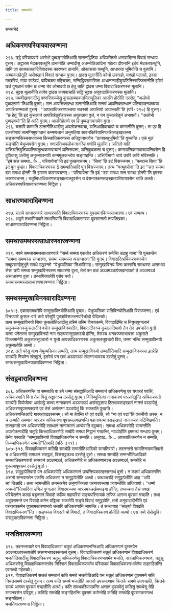 ```yaml
---
title: समथभेदं

---
```

समथभेदं  


## अधिकरणपरियायवारवण्णना

२९३. छट्ठे परियायवारे अलोभो पुब्बङ्गमोतिआदि सासनट्ठितिया अविपरीततो धम्मवादिस्स विवादं सन्धाय वुत्तम्। अट्ठारस भेदकरवत्थूनि ठानानीति धम्मादीसु अधम्मोतिआदिना गहेत्वा दीपनानि इधेव भेदकरवत्थूनि, तानि एव कायकलहादिविवादस्स कारणत्ता ठानानि, ओकासत्ता वत्थूनि, आधारत्ता भूमियोति च वुत्तानि। अब्याकतहेतूति असेक्खानं विवादं सन्धाय वुत्तम्। द्वादस मूलानीति कोधो उपनाहो, मक्खो पलासो, इस्सा मच्छरियं, माया साठेय्यं, पापिच्छता महिच्छता, सन्दिट्ठिपरामासिता आधानग्गाहीदुप्पटिनिस्सज्जितानीति इमेसं छन्नं युगळानं वसेन छ धम्मा चेव लोभादयो छ हेतू चाति द्वादस धम्मा विवादाधिकरणस्स मूलानि।  
२९४. चुद्दस मूलानीति तानेव द्वादस कायवाचाहि सद्धिं चुद्दस अनुवादाधिकरणस्स मूलानि।  
२९५. पथवीखणनादीसु पण्णत्तिवज्जेसु कुसलाब्याकतचित्तमूलिका आपत्ति होतीति दस्सेतुं ‘‘अलोभो पुब्बङ्गमो’’तिआदि वुत्तम्। सत्त आपत्तिक्खन्धा ठानानीतिआदि सत्तन्नं आपत्तिक्खन्धानं पटिच्छादनपच्चया आपत्तिसम्भवतो वुत्तम्। ‘‘आपत्ताधिकरणपच्चया चतस्सो आपत्तियो आपज्जती’’ति (परि॰ २९०) हि वुत्तम्। ‘‘छ हेतू’’ति इदं कुसलानं आपत्तिहेतुवोहारस्स अयुत्तताय वुत्तं, न पन कुसलहेतूनं अभावतो। ‘‘अलोभो पुब्बङ्गमो’’ति हि आदि वुत्तम्। आपत्तिहेतवो एव हि पुब्बङ्गमनामेन वुत्ता।  
२९६. चत्तारि कम्मानि ठानानीतिआदीसु अपलोकनवाचा, ञत्तिआदिवाचायो च कम्मानीति वुत्तम्। ता एव हि एकसीमायं सामग्गिमुपगतानं कम्मप्पत्तानं अनुमतिया सावनकिरियानिप्फत्तिसङ्खातस्स सङ्घगणकिच्चसभावस्स किच्चाधिकरणस्स अधिट्ठानाभावेन ‘‘ठानवत्थुभूमियो’’ति वुच्चन्ति। एकं मूलं सङ्घोति येभुय्यवसेन वुत्तम्। गणञत्तिअपलोकनानञ्हि गणोपि मूलन्ति। ञत्तितो वाति ञत्तिञत्तिदुतियञत्तिचतुत्थकम्मवाचानं ञत्तिरूपत्ता, ञत्तिपुब्बकत्ता च वुत्तम्। कम्मञत्तिकम्मवाचाञत्तिवसेन हि दुविधासु ञत्तीसु अनुस्सावनापि कम्ममूलकन्त्वेव सङ्गय्हन्ति। ञत्तिविभागो चायं उपरि आवि भविस्सति।  
‘‘इमे सत्त समथा…पे॰… परियायेना’’ति इदं पुच्छावचनम्। ‘‘सिया’’ति इदं विसज्जनम्। ‘‘कथञ्च सिया’’ति इदं पुन पुच्छा। विवादाधिकरणस्स द्वे समथातिआदि पुन विसज्जनम्। तत्थ ‘‘वत्थुवसेना’’ति इदं ‘‘सत्त समथा दस समथा होन्ती’’ति इमस्स कारणवचनम्। ‘‘परियायेना’’ति इदं ‘‘दस समथा सत्त समथा होन्ती’’ति इमस्स कारणवचनम्। चतुब्बिधाधिकरणसङ्खातवत्थुवसेन च देसनाक्कमसङ्खातपरियायवसेन चाति अत्थो।  
अधिकरणपरियायवारवण्णना निट्ठिता।  


## साधारणवारादिवण्णना

२९७. सत्तमे साधारणवारे साधारणाति विवादाधिकरणस्स वूपसमनकिच्चसाधारणा। एवं सब्बत्थ।  
२९८. अट्ठमे तब्भागियवारे तब्भागियाति विवादाधिकरणस्स वूपसमनतो तप्पक्खिका।  
साधारणवारादिवण्णना निट्ठिता।  


## समथासमथस्ससाधारणवारवण्णना

२९९. नवमे समथासमथसाधारणवारे ‘‘सब्बे समथा एकतोव अधिकरणं समेन्ति उदाहु नाना’’ति पुच्छन्तेन ‘‘समथा समथस्स साधारणा, समथा समथस्स असाधारणा’’ति वुत्तम्। विवादादिअधिकरणक्कमेन तब्बूपसमहेतुभूते समथे उद्धरन्तो ‘‘येभुय्यसिका’’तिआदिमाह। सम्मुखाविनयं विना कस्सचि समथस्स असम्भवा सेसा छपि समथा सम्मुखाविनयस्स साधारणा वुत्ता, तेसं पन छन्नं अञ्ञमञ्ञापेक्खाभावतो ते अञ्ञमञ्ञं असाधारणा वुत्ता। तब्भागियवारेपि एसेव नयो।  
समथासमथस्ससाधारणवारवण्णना निट्ठिता।  


## समथसम्मुखाविनयवारादिवण्णना

३०१-३. एकादसमवारेपि सम्मुखाविनयोतिआदि पुच्छा। येभुय्यसिका सतिविनयोतिआदि विसज्जनम्। एवं विनयवारे कुसल-वारे ततो परेसुपि पुच्छाविसज्जनपरिच्छेदो वेदितब्बो।  
तत्थ सम्मुखाविनयो सिया कुसलोतिआदीसु तस्मिं तस्मिं विनयकम्मे, विवादादिम्हि च नियुत्तपुग्गलानं समुप्पज्जनककुसलादीनं वसेन सम्मुखाविनयादीनं, विवादादीनञ्च कुसलादिभावो तेन तेन उपचारेन वुत्तो। यस्मा पनेतस्स सम्मुखाविनयो नाम सङ्घसम्मुखतादयो होन्ति, तेसञ्च अनवज्जसभावत्ता अकुसले विज्जमानेपि अकुसलत्तूपचारो न युत्तो आपत्ताधिकरणस्स अकुसलत्तूपचारो विय, तस्मा नत्थि सम्मुखाविनयो अकुसलोति अत्थो।  
३०४. ततो परेसु यत्थ येभुय्यसिका लब्भति, तत्थ सम्मुखाविनयो लब्भतीतिआदि सम्मुखाविनयस्स इतरेहि समथेहि नियमेन संसट्ठतं, इतरेसं पन छन्नं अञ्ञमञ्ञं संसग्गाभावञ्च दस्सेतुं वुत्तम्।  
समथसम्मुखाविनयवारादिवण्णना निट्ठिता।  


## संसट्ठवारादिवण्णना

३०६. अधिकरणन्ति वा समथाति वा इमे धम्मा संसट्ठातिआदि समथानं अधिकरणेसु एव यथारहं पवत्तिं, अधिकरणानि विना तेसं विसुं अट्ठानञ्च दस्सेतुं वुत्तम्। विनिब्भुजित्वा नानाकरणं पञ्ञापेतुन्ति अधिकरणतो समथेहि वियोजेत्वा असंसट्ठे कत्वा नानाकरणं अञ्ञमञ्ञं असंसट्ठताय ठितभावसङ्खातं नानत्तं पञ्ञापेतुं अधिकरणवूपसमक्खणे एव तेसं असंसग्गं पञ्ञापेतुं किं सक्काति पुच्छति।  
अधिकरणन्तिआदि गारय्हवाददस्सनम्। सो मा हेवन्ति यो एवं वदति, सो ‘‘मा एवं वदा’’ति वचनीयो अस्स, न च लब्भति समथानं अञ्ञत्र अधिकरणा वूपसमलक्खणन्ति पहानावत्थानसङ्खातं नानाकरणं पटिक्खिपति। लक्खणतो पन अधिकरणेहि समथानं नानाकरणं अत्थेवाति दट्ठब्बम्। समथा अधिकरणेहि सम्मन्तीति अपलोकनादीहि चतूहि किच्चाधिकरणेहि सब्बेपि समथा निट्ठानं गच्छन्ति, नाञ्ञेहीति इममत्थं सन्धाय वुत्तम्। तेनेव वक्खति ‘‘सम्मुखाविनयो विवादाधिकरणेन न सम्मति। अनुवाद…पे॰… आपत्ताधिकरणेन न सम्मति, किच्चाधिकरणेन सम्मती’’तिआदि (परि॰ ३११)।  
३०७-३१३. विवादाधिकरणं कतिहि समथेहि सम्मतीतिआदिको सम्मतिवारो। तदनन्तरो सम्मतिनसम्मतिवारो च अधिकरणेहि समथानं संसट्ठतं, विसंसट्ठतञ्च दस्सेतुं वुत्तो। समथा समथेहि सम्मन्तीतिआदिको समथाधिकरणवारो समथानं अञ्ञमञ्ञं, अधिकरणेहि च अधिकरणानञ्च अञ्ञमञ्ञं, समथेहि च वूपसमावूपसमं दस्सेतुं वुत्तो।  
३१४. समुट्ठापेतिवारो पन अधिकरणेहि अधिकरणानं उप्पत्तिप्पकारदस्सनत्थं वुत्तो। न कतमं अधिकरणन्ति अत्तनो सम्भवमत्तेन एकम्पि अधिकरणं न समुट्ठापेतीति अत्थो। कथञ्चरहि समुट्ठापेतीति आह ‘‘अपि चा’’तिआदि। तत्थ जायन्तीति अनन्तरमेव अनुप्पज्जित्वा परम्परपच्चया जायन्तीति अधिप्पायो। ‘‘धम्मो अधम्मो’’तिआदिना उभिन्नं पुग्गलानं विवादपच्चया अञ्ञमञ्ञखेमभङ्गा होन्ति, तप्पच्चया तेसं पक्खं परियेसनेन कलहं वड्ढन्तानं विवादो कञ्चि महापरिसं सङ्घपरिणायकं लज्जिं आगम्म वूपसमं गच्छति। तथा अवूपसमन्ते पन विवादो कमेन वड्ढित्वा सकलेपि सङ्घे विवादं समुट्ठापेति, ततो अनुवादादीनीति एवं परम्परक्कमेन वूपसमकारणाभावे चत्तारि अधिकरणानि जायन्ति। तं सन्धायाह ‘‘सङ्घो विवदति विवादाधिकरण’’न्ति। सङ्घस्स विवदतो यो विवादो, तं विवादाधिकरणं होतीति अत्थो। एस नयो सेसेसुपि।  
संसट्ठवारादिवण्णना निट्ठिता।  


## भजतिवारवण्णना

३१८. तदनन्तरवारे पन विवादाधिकरणं चतुन्नं अधिकरणानन्तिआदि अधिकरणानं वुत्तनयेन अञ्ञमञ्ञपच्चयत्तेपि संसग्गभावदस्सनत्थं वुत्तम्। विवादाधिकरणं चतुन्नं अधिकरणानं विवादाधिकरणं भजतीतिआदीसु विवादाधिकरणं चतूसु अधिकरणेसु विवादाधिकरणभावमेव भजति, नाञ्ञाधिकरणभावं, चतूसु अधिकरणेसु विवादाधिकरणत्तमेव निस्सितं विवादाधिकरणमेव परियापन्नं विवादाधिकरणभावेनेव सङ्गहितन्ति एवमत्थो गहेतब्बो।  
३१९. विवादाधिकरणं सत्तन्नं समथानं कति समथे भजतीतिआदि पन चतुन्नं अधिकरणानं वूपसमने सति नियतसमथे दस्सेतुं वुत्तम्। तत्थ कति समथे भजतीति अत्तनो उपसमत्थाय कित्तके समथे उपगच्छति, कित्तके समथे आगम्म वूपसमं गच्छतीति अत्थो। कति समथपरियापन्नन्ति अत्तानं वूपसमेतुं कतिसु समथेसु तेहि समानवसेन पविट्ठम्। कतिहि समथेहि सङ्गहितन्ति वूपसमं करोन्तेहि कतिहि समथेहि वूपसमकरणत्थं सङ्गहितम्।  
भजतिवारवण्णना निट्ठिता।  